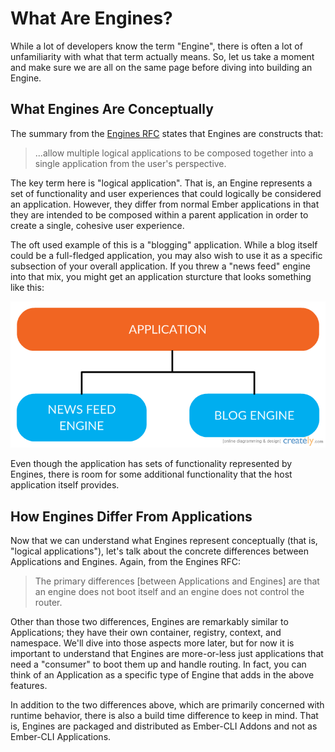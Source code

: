 # What Are Engines?

While a lot of developers know the term "Engine", there is often a lot of unfamiliarity with what that term actually means. So, let us take a moment and make sure we are all on the same page before diving into building an Engine.

## What Engines Are Conceptually

The summary from the [Engines RFC](https://github.com/emberjs/rfcs/blob/master/text/0010-engines.md) states that Engines are constructs that:

> ...allow multiple logical applications to be composed together into a single application from the user's perspective.

The key term here is "logical application". That is, an Engine represents a set of functionality and user experiences that could logically be considered an application. However, they differ from normal Ember applications in that they are intended to be composed within a parent application in order to create a single, cohesive user experience.

The oft used example of this is a "blogging" application. While a blog itself could be a full-fledged application, you may also wish to use it as a specific subsection of your overall application. If you threw a "news feed" engine into that mix, you might get an application sturcture that looks something like this:

![Diagram of Application with two Engines](./images/02-app-diagram.png)

Even though the application has sets of functionality represented by Engines, there is room for some additional functionality that the host application itself provides.

## How Engines Differ From Applications

Now that we can understand what Engines represent conceptually (that is, "logical applications"), let's talk about the concrete differences between Applications and Engines. Again, from the Engines RFC:

> The primary differences [between Applications and Engines] are that an engine does not boot itself and an engine does not control the router.

Other than those two differences, Engines are remarkably similar to Applications; they have their own container, registry, context, and namespace. We'll dive into those aspects more later, but for now it is important to understand that Engines are more-or-less just applications that need a "consumer" to boot them up and handle routing. In fact, you can think of an Application as a specific type of Engine that adds in the above features.

In addition to the two differences above, which are primarily concerned with runtime behavior, there is also a build time difference to keep in mind. That is, Engines are packaged and distributed as Ember-CLI Addons and not as Ember-CLI Applications.
